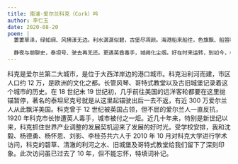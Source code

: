 ```yaml
---
title: 南浦·爱尔兰科克（Cork）吟
author: 李仁玉
date: 2020-08-20
poem: |
  萋萋草泽，绿如绸、风拂漾无边。利水潺潺似碧，古堡尽凋颜。海港船来船往，色旗飘、船笛响连连。更教堂尖耸，风琴长调，侯鸟舞河原。

  静夜与朋聊史，泰坦号、驶去再无还。更遇英酋毒手，城阙化尘烟。好在时来运转，到如今，楼阁耸蓝天。又东方破晓，曦光窗透已难眠。
---
```


科克是爱尔兰第二大城市，是位于大西洋岸边的港口城市。科克沿利河而建，市区人口约 12 万，是欧洲的文化之都。长管风琴、哥特式教堂以及古旧城堡记录着这个城市的历史。在 18 世纪末 19 世纪初，几乎前往美国的远洋客轮都要在这里抛锚暂停，著名的泰坦尼克号就是从这里起锚驶出后一去不返，有近 300 万爱尔兰人从此飘洋美国。科克曾于 12 世纪被英国占领，但不屈的爱尔兰人一直反抗，1920 年科克市长惨遭英人毒手，城市被付之一炬。近几十年来，特别是新世纪以来，科克抓住世界产业调整的发展契机迎来了发展的好时光。受学校安排，我和沈毅、杨德勇、杨怀恩、刘影、李桂芬共六人于 2010 年 10 月对科克大学进行学术访问，科克的碧草、清澈的利河之水、旧城堡及哥特式教堂给我们留下了深刻印象。此次访问虽已过去了 10 年，但不能忘怀，特填词补记。
